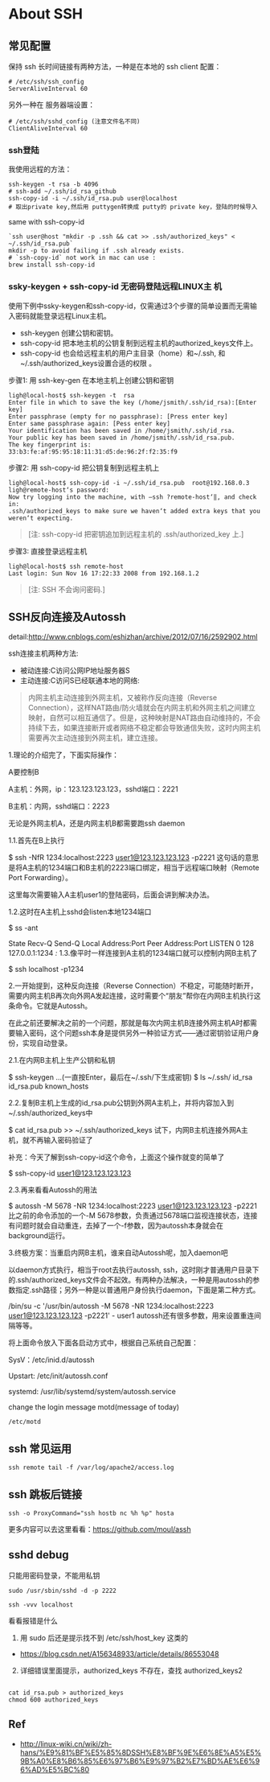 # About SSH

## 常见配置
保持 ssh 长时间链接有两种方法，一种是在本地的 ssh client 配置：
```
# /etc/ssh/ssh_config
ServerAliveInterval 60
```
另外一种在 服务器端设置：
```
# /etc/ssh/sshd_config (注意文件名不同)
ClientAliveInterval 60
```

### ssh登陆
我使用远程的方法：
```
ssh-keygen -t rsa -b 4096
# ssh-add ~/.ssh/id_rsa_github
ssh-copy-id -i ~/.ssh/id_rsa.pub user@localhost
# 取出private key,然后用 puttygen转换成 putty的 private key，登陆的时候导入
```

same with ssh-copy-id
```
`ssh user@host "mkdir -p .ssh && cat >> .ssh/authorized_keys" < ~/.ssh/id_rsa.pub`
mkdir -p to avoid failing if .ssh already exists.
# `ssh-copy-id` not work in mac can use :
brew install ssh-copy-id
```

### ssky-keygen + ssh-copy-id 无密码登陆远程LINUX主 机

使用下例中ssky-keygen和ssh-copy-id，仅需通过3个步骤的简单设置而无需输入密码就能登录远程Linux主机。
- ssh-keygen 创建公钥和密钥。
- ssh-copy-id 把本地主机的公钥复制到远程主机的authorized_keys文件上。
- ssh-copy-id 也会给远程主机的用户主目录（home）和~/.ssh, 和~/.ssh/authorized_keys设置合适的权限 。

步骤1: 用 ssh-key-gen 在本地主机上创建公钥和密钥
```
ligh@local-host$ ssh-keygen -t  rsa
Enter file in which to save the key (/home/jsmith/.ssh/id_rsa):[Enter key]
Enter passphrase (empty for no passphrase): [Press enter key]
Enter same passphrase again: [Pess enter key]
Your identification has been saved in /home/jsmith/.ssh/id_rsa.
Your public key has been saved in /home/jsmith/.ssh/id_rsa.pub.
The key fingerprint is: 33:b3:fe:af:95:95:18:11:31:d5:de:96:2f:f2:35:f9
```

步骤2: 用 ssh-copy-id 把公钥复制到远程主机上
```
ligh@local-host$ ssh-copy-id -i ~/.ssh/id_rsa.pub  root@192.168.0.3
ligh@remote-host‘s password:
Now try logging into the machine, with ―ssh ?remote-host‘‖, and check in:
.ssh/authorized_keys to make sure we haven‘t added extra keys that you weren‘t expecting.
```
> [注: ssh-copy-id 把密钥追加到远程主机的 .ssh/authorized_key 上.]

步骤3: 直接登录远程主机
```
ligh@local-host$ ssh remote-host
Last login: Sun Nov 16 17:22:33 2008 from 192.168.1.2
```
> [注: SSH 不会询问密码.]



## SSH反向连接及Autossh
detail:http://www.cnblogs.com/eshizhan/archive/2012/07/16/2592902.html

ssh连接主机两种方法:
- 被动连接:C访问公网IP地址服务器S
- 主动连接:C访问S已经联通本地的网络:
> 内网主机主动连接到外网主机，又被称作反向连接（Reverse Connection），这样NAT路由/防火墙就会在内网主机和外网主机之间建立映射，自然可以相互通信了。但是，这种映射是NAT路由自动维持的，不会持续下去，如果连接断开或者网络不稳定都会导致通信失败，这时内网主机需要再次主动连接到外网主机，建立连接。

1.理论的介绍完了，下面实际操作：

A要控制B

A主机：外网，ip：123.123.123.123，sshd端口：2221

B主机：内网，sshd端口：2223

无论是外网主机A，还是内网主机B都需要跑ssh daemon

 

1.1.首先在B上执行

$ ssh -NfR 1234:localhost:2223 user1@123.123.123.123 -p2221
这句话的意思是将A主机的1234端口和B主机的2223端口绑定，相当于远程端口映射（Remote Port Forwarding）。

这里每次需要输入A主机user1的登陆密码，后面会讲到解决办法。

 

1.2.这时在A主机上sshd会listen本地1234端口

$ ss -ant

State      Recv-Q Send-Q        Local Address:Port          Peer Address:Port
LISTEN     0      128               127.0.0.1:1234                     *:*
1.3.像平时一样连接到A主机的1234端口就可以控制内网B主机了

$ ssh localhost -p1234
 

2.一开始提到，这种反向连接（Reverse Connection）不稳定，可能随时断开，需要内网主机B再次向外网A发起连接，这时需要个“朋友”帮你在内网B主机执行这条命令。它就是Autossh。

在此之前还要解决之前的一个问题，那就是每次内网主机B连接外网主机A时都需要输入密码，这个问题ssh本身是提供另外一种验证方式——通过密钥验证用户身份，实现自动登录。

 

2.1.在内网B主机上生产公钥和私钥

$ ssh-keygen
...(一直按Enter，最后在~/.ssh/下生成密钥)
$ ls ~/.ssh/
id_rsa id_rsa.pub known_hosts
 

2.2.复制B主机上生成的id_rsa.pub公钥到外网A主机上，并将内容加入到~/.ssh/authorized_keys中

$ cat id_rsa.pub >> ~/.ssh/authorized_keys
试下，内网B主机连接外网A主机，就不再输入密码验证了

补充：今天了解到ssh-copy-id这个命令，上面这个操作就变的简单了

$ ssh-copy-id user1@123.123.123.123
 

2.3.再来看看Autossh的用法

$ autossh -M 5678 -NR 1234:localhost:2223 user1@123.123.123.123 -p2221
比之前的命令添加的一个-M 5678参数，负责通过5678端口监视连接状态，连接有问题时就会自动重连，去掉了一个-f参数，因为autossh本身就会在background运行。

 

3.终极方案：当重启内网B主机，谁来自动Autossh呢，加入daemon吧

以daemon方式执行，相当于root去执行autossh, ssh，这时刚才普通用户目录下的.ssh/authorized_keys文件会不起效。有两种办法解决，一种是用autossh的参数指定.ssh路径；另外一种是以普通用户身份执行daemon，下面是第二种方式。

/bin/su -c '/usr/bin/autossh -M 5678 -NR 1234:localhost:2223 user1@123.123.123.123 -p2221' - user1
autossh还有很多参数，用来设置重连间隔等等。

将上面命令放入下面各启动方式中，根据自己系统自己配置：

SysV：/etc/inid.d/autossh

Upstart: /etc/init/autossh.conf

systemd: /usr/lib/systemd/system/autossh.service

change the login message motd(message of today)
```
/etc/motd
```

## ssh 常见运用
```
ssh remote tail -f /var/log/apache2/access.log 
```
## ssh 跳板后链接
```
ssh -o ProxyCommand="ssh hostb nc %h %p" hosta
```
更多内容可以去这里看看：https://github.com/moul/assh

## sshd debug
只能用密码登录，不能用私钥
```shell
sudo /usr/sbin/sshd -d -p 2222

ssh -vvv localhost
```
看看报错是什么

1. 用 sudo 后还是提示找不到 /etc/ssh/host_key 这类的
- https://blog.csdn.net/A156348933/article/details/86553048

2. 详细错误里面提示，authorized_keys 不存在，查找 authorized_keys2
```shell

cat id_rsa.pub > authorized_keys
chmod 600 authorized_keys
```

## Ref
- http://linux-wiki.cn/wiki/zh-hans/%E9%81%BF%E5%85%8DSSH%E8%BF%9E%E6%8E%A5%E5%9B%A0%E8%B6%85%E6%97%B6%E9%97%B2%E7%BD%AE%E6%96%AD%E5%BC%80
